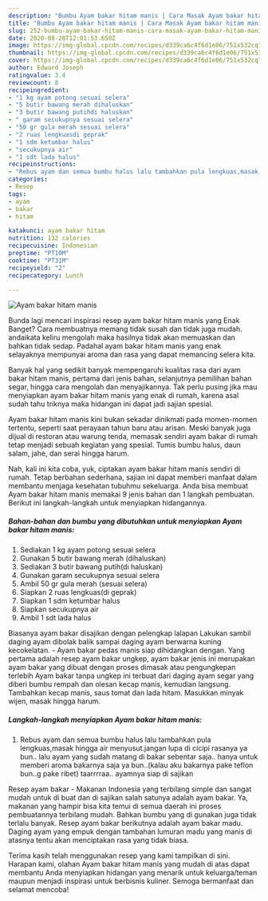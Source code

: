 ```yaml
---
description: "Bumbu Ayam bakar hitam manis | Cara Masak Ayam bakar hitam manis Yang Bisa Manjain Lidah"
title: "Bumbu Ayam bakar hitam manis | Cara Masak Ayam bakar hitam manis Yang Bisa Manjain Lidah"
slug: 252-bumbu-ayam-bakar-hitam-manis-cara-masak-ayam-bakar-hitam-manis-yang-bisa-manjain-lidah
date: 2020-08-28T12:01:53.650Z
image: https://img-global.cpcdn.com/recipes/d339ca6c4f6d1e06/751x532cq70/ayam-bakar-hitam-manis-foto-resep-utama.jpg
thumbnail: https://img-global.cpcdn.com/recipes/d339ca6c4f6d1e06/751x532cq70/ayam-bakar-hitam-manis-foto-resep-utama.jpg
cover: https://img-global.cpcdn.com/recipes/d339ca6c4f6d1e06/751x532cq70/ayam-bakar-hitam-manis-foto-resep-utama.jpg
author: Edward Joseph
ratingvalue: 3.4
reviewcount: 8
recipeingredient:
- "1 kg ayam potong sesuai selera"
- "5 butir bawang merah dihaluskan"
- "3 butir bawang putihdi haluskan"
- " garam secukupnya sesuai selera"
- "50 gr gula merah sesuai selera"
- "2 ruas lengkuasdi geprak"
- "1 sdm ketumbar halus"
- "secukupnya air"
- "1 sdt lada halus"
recipeinstructions:
- "Rebus ayam dan semua bumbu halus lalu tambahkan pula lengkuas,masak hingga air menyusut.jangan lupa di cicipi rasanya ya bun.. lalu ayam yang sudah matang di bakar sebentar saja.. hanya untuk memberi aroma bakarnya saja ya bun..(kalau aku bakarnya pake teflon bun..g pake ribet) taarrrraa.. ayamnya siap di sajikan"
categories:
- Resep
tags:
- ayam
- bakar
- hitam

katakunci: ayam bakar hitam 
nutrition: 132 calories
recipecuisine: Indonesian
preptime: "PT10M"
cooktime: "PT31M"
recipeyield: "2"
recipecategory: Lunch

---
```



![Ayam bakar hitam manis](https://img-global.cpcdn.com/recipes/d339ca6c4f6d1e06/751x532cq70/ayam-bakar-hitam-manis-foto-resep-utama.jpg)

Bunda lagi mencari inspirasi resep ayam bakar hitam manis yang Enak Banget? Cara membuatnya memang tidak susah dan tidak juga mudah. andaikata keliru mengolah maka hasilnya tidak akan memuaskan dan bahkan tidak sedap. Padahal ayam bakar hitam manis yang enak selayaknya mempunyai aroma dan rasa yang dapat memancing selera kita.

Banyak hal yang sedikit banyak mempengaruhi kualitas rasa dari ayam bakar hitam manis, pertama dari jenis bahan, selanjutnya pemilihan bahan segar, hingga cara mengolah dan menyajikannya. Tak perlu pusing jika mau menyiapkan ayam bakar hitam manis yang enak di rumah, karena asal sudah tahu triknya maka hidangan ini dapat jadi sajian spesial.

Ayam bakar hitam manis kini bukan sekadar dinikmati pada momen-momen tertentu, seperti saat perayaan tahun baru atau arisan. Meski banyak juga dijual di restoran atau warung tenda, memasak sendiri ayam bakar di rumah tetap menjadi sebuah kegiatan yang spesial. Tumis bumbu halus, daun salam, jahe, dan serai hingga harum.


Nah, kali ini kita coba, yuk, ciptakan ayam bakar hitam manis sendiri di rumah. Tetap berbahan sederhana, sajian ini dapat memberi manfaat dalam membantu menjaga kesehatan tubuhmu sekeluarga. Anda bisa membuat Ayam bakar hitam manis memakai 9 jenis bahan dan 1 langkah pembuatan. Berikut ini langkah-langkah untuk menyiapkan hidangannya.

<!--inarticleads1-->

##### Bahan-bahan dan bumbu yang dibutuhkan untuk menyiapkan Ayam bakar hitam manis:

1. Sediakan 1 kg ayam potong sesuai selera
1. Gunakan 5 butir bawang merah (dihaluskan)
1. Sediakan 3 butir bawang putih(di haluskan)
1. Gunakan  garam secukupnya sesuai selera
1. Ambil 50 gr gula merah (sesuai selera)
1. Siapkan 2 ruas lengkuas(di geprak)
1. Siapkan 1 sdm ketumbar halus
1. Siapkan secukupnya air
1. Ambil 1 sdt lada halus


Biasanya ayam bakar disajikan dengan pelengkap lalapan Lakukan sambil daging ayam dibolak balik sampai daging ayam berwarna kuning kecokelatan. - Ayam bakar pedas manis siap dihidangkan dengan. Yang pertama adalah resep ayam bakar ungkep, ayam bakar jenis ini merupakan ayam bakar yang dibuat dengan proses dimasak atau pengungkepan terlebih Ayam bakar tanpa ungkep ini terbuat dari daging ayam segar yang diberi bumbu rempah dan olesan kecap manis, kemudian langsung. Tambahkan kecap manis, saus tomat dan lada hitam. Masukkan minyak wijen, masak hingga harum. 

<!--inarticleads2-->

##### Langkah-langkah menyiapkan Ayam bakar hitam manis:

1. Rebus ayam dan semua bumbu halus lalu tambahkan pula lengkuas,masak hingga air menyusut.jangan lupa di cicipi rasanya ya bun.. lalu ayam yang sudah matang di bakar sebentar saja.. hanya untuk memberi aroma bakarnya saja ya bun..(kalau aku bakarnya pake teflon bun..g pake ribet) taarrrraa.. ayamnya siap di sajikan


Resep ayam bakar - Makanan Indonesia yang terbilang simple dan sangat mudah untuk di buat dan di sajikan salah satunya adalah ayam bakar. Ya, makanan yang hampir bisa kita temui di semua daerah ini proses pembuatannya terbilang mudah. Bahkan bumbu yang di gunakan juga tidak terlalu banyak. Resep ayam bakar berikutnya adalah ayam bakar madu. Daging ayam yang empuk dengan tambahan lumuran madu yang manis di atasnya tentu akan menciptakan rasa yang tidak biasa. 

Terima kasih telah menggunakan resep yang kami tampilkan di sini. Harapan kami, olahan Ayam bakar hitam manis yang mudah di atas dapat membantu Anda menyiapkan hidangan yang menarik untuk keluarga/teman maupun menjadi inspirasi untuk berbisnis kuliner. Semoga bermanfaat dan selamat mencoba!
